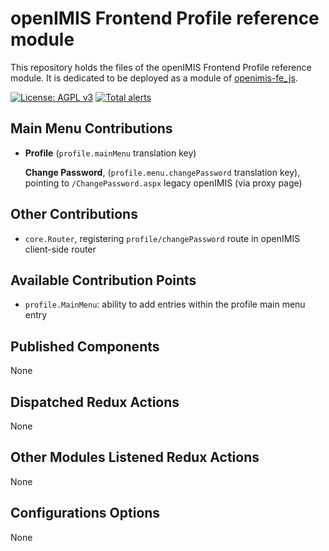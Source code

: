 # openIMIS Frontend Profile reference module
This repository holds the files of the openIMIS Frontend Profile reference module.
It is dedicated to be deployed as a module of [openimis-fe_js](https://github.com/openimis/openimis-fe_js).

[![License: AGPL v3](https://img.shields.io/badge/License-AGPL%20v3-blue.svg)](https://www.gnu.org/licenses/agpl-3.0)
[![Total alerts](https://img.shields.io/lgtm/alerts/g/openimis/openimis-fe-profile_js.svg?logo=lgtm&logoWidth=18)](https://lgtm.com/projects/g/openimis/openimis-fe-profile_js/alerts/)

## Main Menu Contributions
* **Profile** (`profile.mainMenu` translation key)

  **Change Password**, (`profile.menu.changePassword` translation key), pointing to `/ChangePassword.aspx` legacy openIMIS (via proxy page)

## Other Contributions
* `core.Router`, registering `profile/changePassword` route in openIMIS client-side router

## Available Contribution Points
* `profile.MainMenu`: ability to add entries within the profile main menu entry

## Published Components
None

## Dispatched Redux Actions
None

## Other Modules Listened Redux Actions
None

## Configurations Options
None
